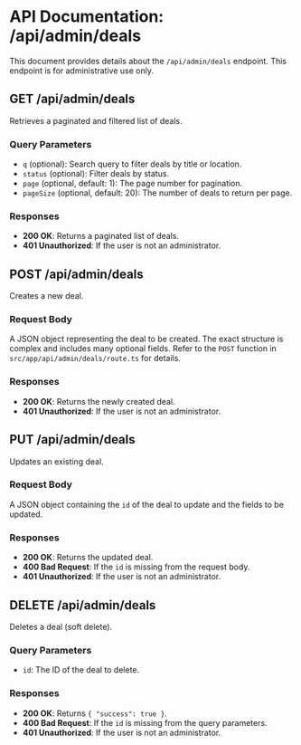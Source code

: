 # API Documentation: /api/admin/deals

This document provides details about the `/api/admin/deals` endpoint. This endpoint is for administrative use only.

## GET /api/admin/deals

Retrieves a paginated and filtered list of deals.

### Query Parameters

- `q` (optional): Search query to filter deals by title or location.
- `status` (optional): Filter deals by status.
- `page` (optional, default: 1): The page number for pagination.
- `pageSize` (optional, default: 20): The number of deals to return per page.

### Responses

- **200 OK**: Returns a paginated list of deals.
- **401 Unauthorized**: If the user is not an administrator.

## POST /api/admin/deals

Creates a new deal.

### Request Body

A JSON object representing the deal to be created. The exact structure is complex and includes many optional fields. Refer to the `POST` function in `src/app/api/admin/deals/route.ts` for details.

### Responses

- **200 OK**: Returns the newly created deal.
- **401 Unauthorized**: If the user is not an administrator.

## PUT /api/admin/deals

Updates an existing deal.

### Request Body

A JSON object containing the `id` of the deal to update and the fields to be updated.

### Responses

- **200 OK**: Returns the updated deal.
- **400 Bad Request**: If the `id` is missing from the request body.
- **401 Unauthorized**: If the user is not an administrator.

## DELETE /api/admin/deals

Deletes a deal (soft delete).

### Query Parameters

- `id`: The ID of the deal to delete.

### Responses

- **200 OK**: Returns `{ "success": true }`.
- **400 Bad Request**: If the `id` is missing from the query parameters.
- **401 Unauthorized**: If the user is not an administrator.
